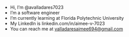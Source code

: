 - Hi, I’m @avalladares7023
- I’m a software engineer
- I’m currently learning at Florida Polytechnic University
- My LinkedIn is linkedin.com/in/aimee-v-7023
- You can reach me at valladaresaimee694@gmail.com

<!---
avalladares7023/avalladares7023 is a ✨ special ✨ repository because its `README.md` (this file) appears on your GitHub profile.
You can click the Preview link to take a look at your changes.
--->

